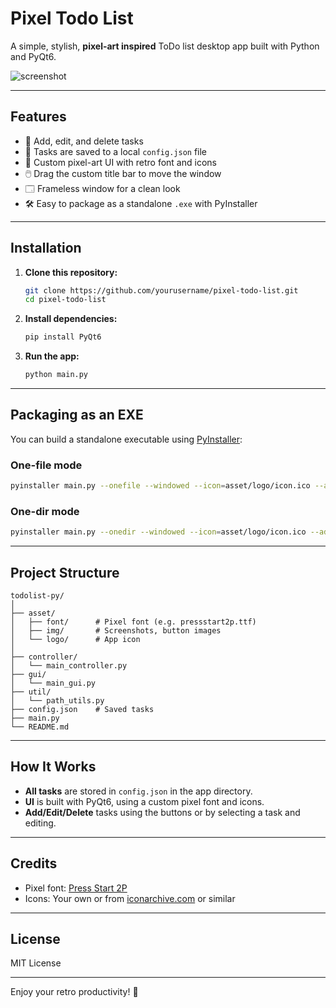 # Pixel Todo List

A simple, stylish, **pixel-art inspired** ToDo list desktop app built with Python and PyQt6.

![screenshot](asset/img/screenshot.png) <!-- Add a screenshot if you have one -->

---

## Features

- 📝 Add, edit, and delete tasks
- 💾 Tasks are saved to a local `config.json` file
- 🎨 Custom pixel-art UI with retro font and icons
- 🖱️ Drag the custom title bar to move the window
- 🗔 Frameless window for a clean look
- 🛠️ Easy to package as a standalone `.exe` with PyInstaller

---

## Installation

1. **Clone this repository:**
    ```sh
    git clone https://github.com/yourusername/pixel-todo-list.git
    cd pixel-todo-list
    ```

2. **Install dependencies:**
    ```sh
    pip install PyQt6
    ```

3. **Run the app:**
    ```sh
    python main.py
    ```

---

## Packaging as an EXE

You can build a standalone executable using [PyInstaller](https://pyinstaller.org/):

### One-file mode

```sh
pyinstaller main.py --onefile --windowed --icon=asset/logo/icon.ico --add-data "asset/img;asset/img" --add-data "asset/font;asset/font" --add-data "asset/logo;asset/logo"
```

### One-dir mode

```sh
pyinstaller main.py --onedir --windowed --icon=asset/logo/icon.ico --add-data "asset/img;asset/img" --add-data "asset/font;asset/font" --add-data "asset/logo;asset/logo"
```

---

## Project Structure

```
todolist-py/
│
├── asset/
│   ├── font/      # Pixel font (e.g. pressstart2p.ttf)
│   ├── img/       # Screenshots, button images
│   └── logo/      # App icon
│
├── controller/
│   └── main_controller.py
├── gui/
│   └── main_gui.py
├── util/
│   └── path_utils.py
├── config.json    # Saved tasks
├── main.py
└── README.md
```

---

## How It Works

- **All tasks** are stored in `config.json` in the app directory.
- **UI** is built with PyQt6, using a custom pixel font and icons.
- **Add/Edit/Delete** tasks using the buttons or by selecting a task and editing.

---

## Credits

- Pixel font: [Press Start 2P](https://fonts.google.com/specimen/Press+Start+2P)
- Icons: Your own or from [iconarchive.com](https://iconarchive.com/) or similar

---

## License

MIT License

---

Enjoy your retro productivity! 🚀
